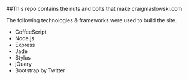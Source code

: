##This repo contains the nuts and bolts that make craigmaslowski.com

The following technologies & frameworks were used to build the site.

* CoffeeScript
* Node.js
* Express
* Jade
* Stylus
* jQuery
* Bootstrap by Twitter